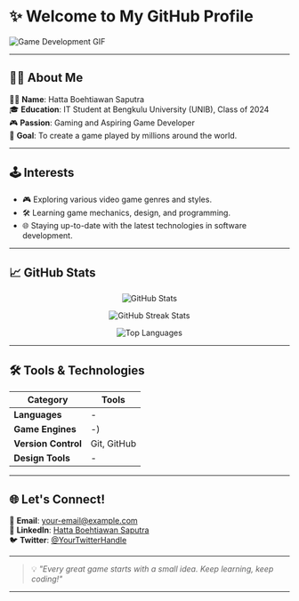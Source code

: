 # ✨ Welcome to My GitHub Profile  

![Game Development GIF](https://giphy.com/gifs/WiredP-roger-arcade-paradise-machine-WlM0hyvi6vUm5zBiuU)

---

## 👨‍💻 About Me  
🧑‍🎓 **Name**: Hatta Boehtiawan Saputra  
🎓 **Education**: IT Student at Bengkulu University (UNIB), Class of 2024  
🎮 **Passion**: Gaming and Aspiring Game Developer  
🌟 **Goal**: To create a game played by millions around the world.  

---

## 🕹️ Interests  
- 🎮 Exploring various video game genres and styles.  
- 🛠️ Learning game mechanics, design, and programming.  
- 🌐 Staying up-to-date with the latest technologies in software development.  

---

## 📈 GitHub Stats  

<p align="center">
  <img src="https://github-readme-stats.vercel.app/api?username=Owlkaj&show_icons=true&theme=radical" alt="GitHub Stats" />
</p>

<p align="center">
  <img src="https://github-readme-streak-stats.herokuapp.com/?user=Owlkaj&theme=radical" alt="GitHub Streak Stats" />
</p>

<p align="center">
  <img src="https://github-readme-stats.vercel.app/api/top-langs/?username=Owlkaj&layout=compact&theme=radical" alt="Top Languages" />
</p>

---

## 🛠️ Tools & Technologies  
| Category       | Tools                                      |
|----------------|--------------------------------------------|
| **Languages**  | -                     |
| **Game Engines** | -)                   |
| **Version Control** | Git, GitHub                            |
| **Design Tools** | -                         |

---

## 🌐 Let's Connect!  

💌 **Email**: [your-email@example.com](mailto:your-email@example.com)  
🔗 **LinkedIn**: [Hatta Boehtiawan Saputra](https://linkedin.com/in/YourLinkedInHandle)  
🐦 **Twitter**: [@YourTwitterHandle](https://twitter.com/YourTwitterHandle)  

---

> 💡 *"Every great game starts with a small idea. Keep learning, keep coding!"*

---

